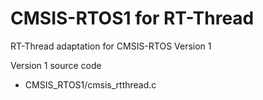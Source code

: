 # CMSIS-RTOS1 for RT-Thread

RT-Thread adaptation for CMSIS-RTOS Version 1

Version 1 source code

- CMSIS_RTOS1/cmsis_rtthread.c